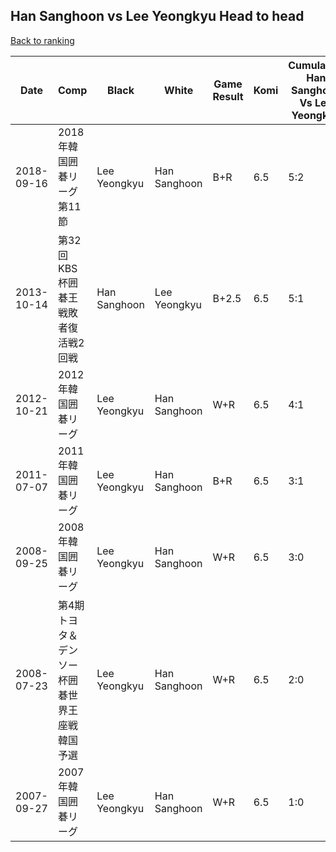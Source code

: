 ## Han Sanghoon vs Lee Yeongkyu Head to head

[Back to ranking](../../index.md)




| **Date** | **Comp** | **Black** | **White** | **Game Result** | **Komi** | **Cumulative Han Sanghoon Vs Lee Yeongkyu** | **Han Sanghoon Streak** | **Lee Yeongkyu Streak** | 
| --- | --- | --- | --- | --- | --- | --- | --- | --- |
| 2018-09-16 | 2018年韓国囲碁リーグ第11節 | Lee Yeongkyu | Han Sanghoon | B+R | 6.5 | 5:2 | 0 | 1 | 
| 2013-10-14 | 第32回KBS杯囲碁王戦敗者復活戦2回戦 | Han Sanghoon | Lee Yeongkyu | B+2.5 | 6.5 | 5:1 | 2 | 0 | 
| 2012-10-21 | 2012年韓国囲碁リーグ | Lee Yeongkyu | Han Sanghoon | W+R | 6.5 | 4:1 | 1 | 0 | 
| 2011-07-07 | 2011年韓国囲碁リーグ | Lee Yeongkyu | Han Sanghoon | B+R | 6.5 | 3:1 | 0 | 1 | 
| 2008-09-25 | 2008年韓国囲碁リーグ | Lee Yeongkyu | Han Sanghoon | W+R | 6.5 | 3:0 | 3 | 0 | 
| 2008-07-23 | 第4期トヨタ＆デンソー杯囲碁世界王座戦韓国予選 | Lee Yeongkyu | Han Sanghoon | W+R | 6.5 | 2:0 | 2 | 0 | 
| 2007-09-27 | 2007年韓国囲碁リーグ | Lee Yeongkyu | Han Sanghoon | W+R | 6.5 | 1:0 | 1 | 0 |




